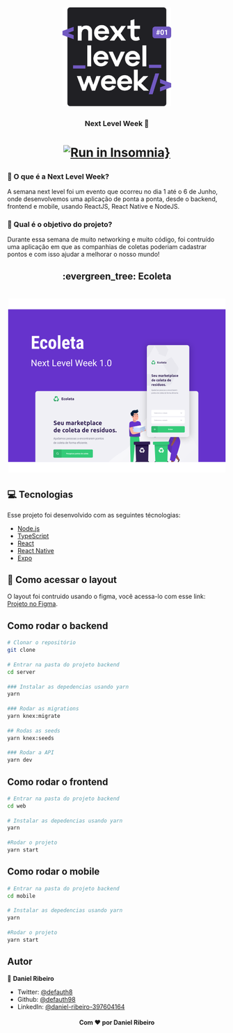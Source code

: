 <h1 align="center">
    <img alt="NextLevelWeek" title="#NextLevelWeek" src=".github/logo.svg" width="250px" />
</h1>

<h3 align="center">Next Level Week 👋</h1>

<h1 align="center">

[![Run in Insomnia}](https://insomnia.rest/images/run.svg)](https://insomnia.rest/run/?label=NLW%231&uri=https%3A%2F%2Fgithub.com%2Fdefauth98%2Fnlw%2Fblob%2Fmaster%2FInsomnia_2020-06-14.json)

</h1>

### :shrug: O que é a Next Level Week?

A semana next level foi um evento que ocorreu no dia 1 até o 6 de Junho, onde desenvolvemos uma aplicação de ponta a ponta, desde o backend, frontend e mobile, usando ReactJS, React Native e NodeJS.

### :exploding_head: Qual é o objetivo do projeto?

Durante essa semana de muito networking e muito código, foi contruído uma aplicação em que as companhias de coletas poderiam cadastrar pontos e com isso ajudar a melhorar o nosso mundo!

<h2 align="center">:evergreen_tree: Ecoleta</h2>

<h1 align="center">
    <img alt="Example" title="Example" src=".github/capa.svg" width="500px" />
</h1>

## :computer: Tecnologias

Esse projeto foi desenvolvido com as seguintes técnologias:

- [Node.js][nodejs]
- [TypeScript][typescript]
- [React][reactjs]
- [React Native][rn]
- [Expo][expo]

[nodejs]: https://nodejs.org/
[typescript]: https://www.typescriptlang.org/
[expo]: https://expo.io/
[reactjs]: https://reactjs.org
[rn]: https://facebook.github.io/react-native/
[yarn]: https://yarnpkg.com/

## :file_folder: Como acessar o layout

O layout foi contruido usando o figma, você acessa-lo com esse link: [Projeto no Figma](https://www.figma.com/file/1SxgOMojOB2zYT0Mdk28lB/).

## Como rodar o backend

```sh
# Clonar o repositório
git clone

# Entrar na pasta do projeto backend
cd server

### Instalar as depedencias usando yarn
yarn

### Rodar as migrations
yarn knex:migrate

## Rodas as seeds
yarn knex:seeds

### Rodar a API
yarn dev
```

## Como rodar o frontend

```sh
# Entrar na pasta do projeto backend
cd web

# Instalar as depedencias usando yarn
yarn

#Rodar o projeto
yarn start
```

## Como rodar o mobile

```sh
# Entrar na pasta do projeto backend
cd mobile

# Instalar as depedencias usando yarn
yarn

#Rodar o projeto
yarn start
```

## Autor

👤 **Daniel Ribeiro**

- Twitter: [@defauth8](https://twitter.com/defauth8)
- Github: [@defauth98](https://github.com/defauth98)
- LinkedIn: [@daniel-ribeiro-397604164](https://linkedin.com/in/daniel-ribeiro-397604164)

<h4 align="center">Com ❤️ por Daniel Ribeiro</h3>
